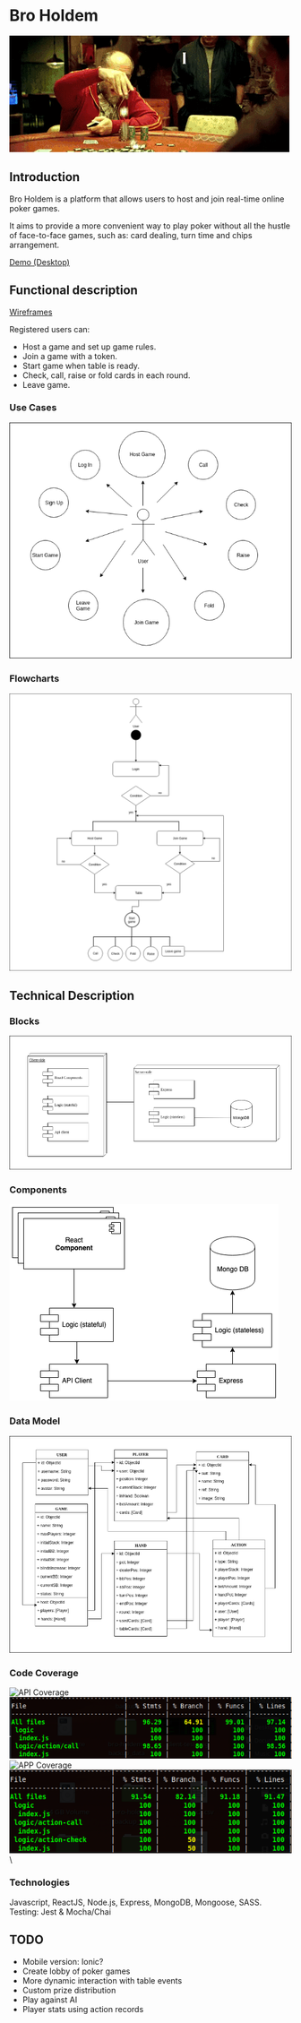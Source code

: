 # Bro Holdem
![alt text](images/introduction/readme.gif)

## Introduction
Bro Holdem is a platform that allows users to host and join real-time online poker games. 

It aims to provide a more convenient way to play poker without all the hustle of face-to-face games, such as: card dealing, turn time and chips arrangement.

[Demo (Desktop)](https://bro-holdem.surge.sh/)

## Functional description
[Wireframes](images/functional-description)

Registered users can:

* Host a game and set up game rules.
* Join a game with a token.
* Start game when table is ready.
* Check, call, raise or fold cards in each round.
* Leave game.

### Use Cases
![alt text](images/functional-description/use-cases.png)

### Flowcharts
![alt text](images/functional-description/flowchart.png)

## Technical Description
### Blocks
![alt text](images/technical-description/blocks.png)
### Components
![alt text](images/technical-description/components.png)
### Data Model
![alt text](images/technical-description/data-model.png)
### Code Coverage
![API Coverage](https://img.shields.io/badge/Coverage-96%25-green.svg)\
![alt text](images/technical-description/server-test.png)\
![APP Coverage](https://img.shields.io/badge/Coverage-92%25-green.svg)\
![alt text](images/technical-description/client-test.png)\
### Technologies
Javascript, ReactJS, Node.js, Express, MongoDB, Mongoose, SASS.
Testing: Jest & Mocha/Chai

## TODO
* Mobile version: Ionic?
* Create lobby of poker games
* More dynamic interaction with table events
* Custom prize distribution
* Play against AI
* Player stats using action records











